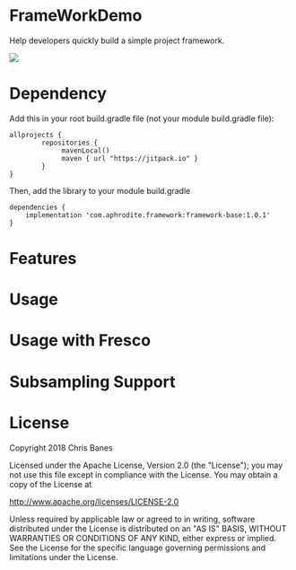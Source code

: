 # FrameWorkDemo
Help developers quickly build a simple project framework.

[![](https://github.com/Aphrodite123/FrameWorkDemo.git)](https://bintray.com/beta/#/aphrodite/maven/framework-base?tab=overview)

# Dependency

Add this in your root build.gradle file (not your module build.gradle file):

```
allprojects {  
        repositories {  
             mavenLocal()  
             maven { url "https://jitpack.io" }
        }
}
```

Then, add the library to your module build.gradle

```
dependencies {  
    implementation 'com.aphrodite.framework:framework-base:1.0.1'
}
```

# Features

# Usage

# Usage with Fresco

# Subsampling Support

# License
Copyright 2018 Chris Banes

Licensed under the Apache License, Version 2.0 (the "License");
you may not use this file except in compliance with the License.
You may obtain a copy of the License at

   http://www.apache.org/licenses/LICENSE-2.0

Unless required by applicable law or agreed to in writing, software
distributed under the License is distributed on an "AS IS" BASIS,
WITHOUT WARRANTIES OR CONDITIONS OF ANY KIND, either express or implied.
See the License for the specific language governing permissions and
limitations under the License.
